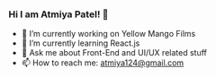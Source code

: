 ### Hi I am Atmiya Patel! 👋


- 🔭 I’m currently working on Yellow Mango Films
- 🌱 I’m currently learning React.js
- 💬 Ask me about Front-End and UI/UX related stuff
- 📫 How to reach me: atmiya124@gmail.com
